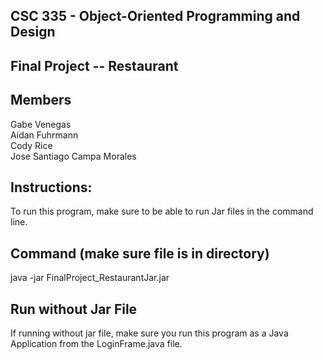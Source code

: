 ## CSC 335 - Object-Oriented Programming and Design
## Final Project -- Restaurant
## Members
Gabe Venegas<br />
Aidan Fuhrmann<br />
Cody Rice<br />
Jose Santiago Campa Morales

## Instructions:
To run this program, make sure to be able to run
Jar files in the command line.

## Command (make sure file is in directory)
java -jar FinalProject_RestaurantJar.jar

## Run without Jar File
If running without jar file, make sure you run
this program as a Java Application from the
LoginFrame.java file.
